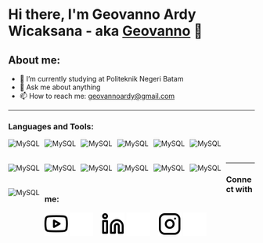 # Hi there, I'm Geovanno Ardy Wicaksana - aka [Geovanno](https://www.youtube.com/@geovannoardy) 👋
## About me:
- 🔭 I’m currently studying at Politeknik Negeri Batam
- 💬 Ask me about anything
- 📫 How to reach me: geovannoardy@gmail.com

---

### Languages and Tools:

<img align="left" alt="MySQL" height="50px" src="https://upload.wikimedia.org/wikipedia/commons/6/61/HTML5_logo_and_wordmark.svg" style="padding-right:10px;" />
<img align="left" alt="MySQL" height="50px" src="https://upload.wikimedia.org/wikipedia/commons/d/d5/CSS3_logo_and_wordmark.svg" style="padding-right:10px;" />
<img align="left" alt="MySQL" height="50px" src="https://upload.wikimedia.org/wikipedia/commons/6/6a/JavaScript-logo.png" style="padding-right:10px;" />
<img align="left" alt="MySQL" height="50px" src="https://upload.wikimedia.org/wikipedia/commons/2/27/PHP-logo.svg" style="padding-right:10px;" />
<img align="left" alt="MySQL" height="50px" src="https://upload.wikimedia.org/wikipedia/commons/9/9a/Laravel.svg" style="padding-right:10px;" />
<img align="left" alt="MySQL" height="50px" src="https://upload.wikimedia.org/wikipedia/commons/d/d5/Tailwind_CSS_Logo.svg" style="padding-right:10px;" />
<img align="left" alt="MySQL" height="50px" src="https://www.mysql.com/common/logos/logo-mysql-170x115.png" style="padding-right:10px;" />
<img align="left" alt="MySQL" height="50px" src="https://upload.wikimedia.org/wikipedia/commons/1/18/ISO_C%2B%2B_Logo.svg" style="padding-right:10px;" />
<img align="left" alt="MySQL" height="50px" src="https://upload.wikimedia.org/wikipedia/commons/c/c3/Python-logo-notext.svg" style="padding-right:10px;" />
<img align="left" alt="MySQL" height="50px" src="https://upload.wikimedia.org/wikipedia/commons/9/9a/Visual_Studio_Code_1.35_icon.svg" style="padding-right:10px;" />
<img align="left" alt="MySQL" height="50px" src="https://upload.wikimedia.org/wikipedia/commons/8/87/Arduino_Logo.svg" style="padding-right:10px;" />
<img align="left" alt="MySQL" height="50px" src="https://upload.wikimedia.org/wikipedia/commons/1/1d/PyCharm_Icon.svg" style="padding-right:10px;" />
<img align="left" alt="MySQL" height="50px" src="https://www.machsupport.com/wp-content/themes/newfangled2017/library/images/artsoft-logo.png" style="padding-right:10px;" />
<br />
<br />

---
### Connect with me:

[![website](./img/youtube-light.svg)](https://www.youtube.com/@geovannoardy#gh-light-mode-only)
[![website](./img/youtube-dark.svg)](https://www.youtube.com/@geovannoardy#gh-dark-mode-only)
&nbsp;&nbsp;
[![website](./img/linkedin-light.svg)](https://www.linkedin.com/in/geovanno-ardy-086126261#gh-light-mode-only)
[![website](./img/linkedin-dark.svg)](https://www.linkedin.com/in/geovanno-ardy-086126261#gh-dark-mode-only)
&nbsp;&nbsp;
[![website](./img/instagram-light.svg)](https://www.instagram.com/geno.rd/#gh-light-mode-only)
[![website](./img/instagram-dark.svg)](https://www.instagram.com/geno.rd/#gh-dark-mode-only)



[webdev]: https://github.com/gennno
